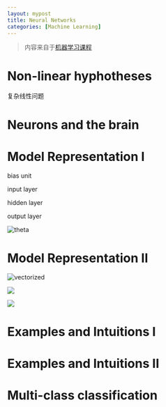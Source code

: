```yaml
---
layout: mypost
title: Neural Networks
categories: [Machine Learning]
---
```


> 内容来自于[机器学习课程](https://www.coursera.org/learn/machine-learning/home/welcome)

# Non-linear hyphotheses

复杂线性问题

# Neurons and the brain

# Model Representation I

bias unit

input layer

hidden layer

output layer

![theta](1.png)

# Model Representation II

![vectorized](2.png)

![](3.png)

![](4.png)

# Examples and Intuitions I

# Examples and Intuitions II

# Multi-class classification